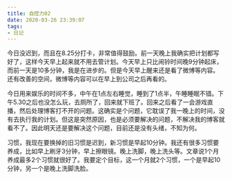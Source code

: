```yaml
---
title: 自控力02
date: 2020-03-26 23:39:07
tags:
- 日记
---
```


今日没迟到，而且在8.25分打卡，非常值得鼓励。前一天晚上我确实把计划都写好了，这样今天早上起来就不用去管计划。今天早上只比闹铃时间晚9分钟起床，而前一天是10多分钟，我是在进步的。但是今天早上醒来还是看了微博等内容。还有改善的空间，微博等内容可以在早上到公司之后再看的。

今日用来娱乐的时间不多，中午在1点左右睡觉，睡到了1点半，午睡睡眠不错。下午5.30之后也没怎么玩，去厕所了，回来就下班了。回来之后看了一会游戏直播，然后处理博客打不开的问题。这确实是个问题，它耽误了我一晚上的时间，没有去执行我的计划。但这是突然原因，也是必须要解决的问题，不解决我的博客就看不了。因此明天还是要解决这个问题，目前还是没有头绪，不知为何。

习惯，我现在要换掉的旧习惯是迟到，新习惯是早起10分钟。我还有很多习惯要养成，比如早上刷牙3分钟，早上擦眼镜。晚上洗脚，晚上洗头等。文章说1个月养成最多2个习惯就很好了。我要定个目标，这一个月就2个习惯，一个是早起10分钟，另一个是晚上洗脚洗脸。
